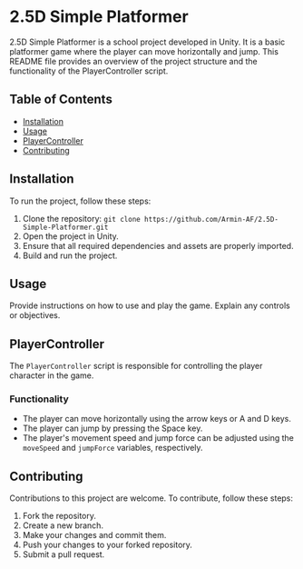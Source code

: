 # 2.5D Simple Platformer

2.5D Simple Platformer is a school project developed in Unity. It is a basic platformer game where the player can move horizontally and jump. This README file provides an overview of the project structure and the functionality of the PlayerController script.

## Table of Contents
- [Installation](#installation)
- [Usage](#usage)
- [PlayerController](#playercontroller)
- [Contributing](#contributing)

## Installation
To run the project, follow these steps:

1. Clone the repository: `git clone https://github.com/Armin-AF/2.5D-Simple-Platformer.git`
2. Open the project in Unity.
3. Ensure that all required dependencies and assets are properly imported.
4. Build and run the project.

## Usage
Provide instructions on how to use and play the game. Explain any controls or objectives.

## PlayerController
The `PlayerController` script is responsible for controlling the player character in the game.

### Functionality
- The player can move horizontally using the arrow keys or A and D keys.
- The player can jump by pressing the Space key.
- The player's movement speed and jump force can be adjusted using the `moveSpeed` and `jumpForce` variables, respectively.

## Contributing
Contributions to this project are welcome. To contribute, follow these steps:

1. Fork the repository.
2. Create a new branch.
3. Make your changes and commit them.
4. Push your changes to your forked repository.
5. Submit a pull request.

